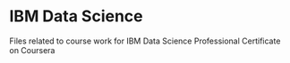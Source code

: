 # IBM Data Science
Files related to course work for IBM Data Science Professional Certificate on Coursera
